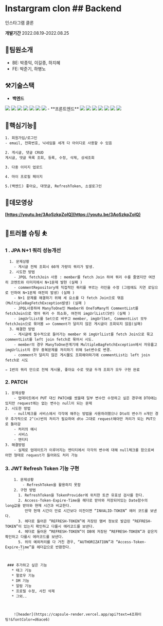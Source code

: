 

# Instargram clon ## Backend

인스타그램 클론 

**개발기간**
2022.08.19-2022.08.25

## 👥팀원소개

- BE: 박종익, 이길종, 하지혜
- FE: 박준기, 하병노

## ⚒️기술스택

- **백엔드**
<img src="https://img.shields.io/badge/spring-6DB33F?style=for-the-badge&logo=spring&logoColor=white">
<img src="https://img.shields.io/badge/SpringBoot-6DB33F?style=flat&logo=SpringBoot&logoColor=white"> 


<img src="[https://img.shields.io/badge/Spring](https://img.shields.io/badge/Spring) Security-6DB33F?style=flat&logo=Spring Security&logoColor=white"/> 
<img src="[https://img.shields.io/badge/Java-007396?style=flat&logo=java&logoColor=white](https://img.shields.io/badge/Java-007396?style=flat&logo=java&logoColor=white)"/> <img src="[https://img.shields.io/badge/JWT-000000?style=flat&logo=JWT&logoColor=white](https://img.shields.io/badge/JWT-000000?style=flat&logo=JWT&logoColor=white)"/> <img src="[https://img.shields.io/badge/Gradle-02303A?style=flat&logo=Gradle&logoColor=white](https://img.shields.io/badge/Gradle-02303A?style=flat&logo=Gradle&logoColor=white)"/> <img src="[https://img.shields.io/badge/amazon](https://img.shields.io/badge/amazon) s3-569A31?flat&logo=Gradle&logo=amazons3&logoColor=green">
- **프론트엔드**
<img src="[https://img.shields.io/badge/html5-E34F26?style=flat&logo=Gradle&logo=html5&logoColor=white](https://img.shields.io/badge/html5-E34F26?style=flat&logo=Gradle&logo=html5&logoColor=white)"/> <img src="[https://img.shields.io/badge/css-1572B6?style=flat&logo=css3&logo=Gradle&logoColor=white](https://img.shields.io/badge/css-1572B6?style=flat&logo=css3&logo=Gradle&logoColor=white)"/> <img src="[https://img.shields.io/badge/javascript-F7DF1E?style=flat&logo=Gradle&logo=javascript&logoColor=black](https://img.shields.io/badge/javascript-F7DF1E?style=flat&logo=Gradle&logo=javascript&logoColor=black)"/> <img src="[https://img.shields.io/badge/react-61DAFB?style=flat&logo=react&logo=Gradle&logoColor=black](https://img.shields.io/badge/react-61DAFB?style=flat&logo=react&logo=Gradle&logoColor=black)"/> <img src="[https://img.shields.io/badge/styled](https://img.shields.io/badge/styled) components-DB7093?style=flat&logo=Gradle&logo=styledcomponents&logoColor=pink"/> <img src="[https://img.shields.io/badge/react](https://img.shields.io/badge/react) query-61DAFB?style=flat&logo=Gradle&logo=reactquery&logoColor=FF4154"/> <img src="[https://img.shields.io/badge/amazon](https://img.shields.io/badge/amazon) s3-569A31?style=flat&logo=amazons3&logoColor=green">

## 🌟핵심기능🌟

```
1. 회원가입/로그인
- email, 전화번호, 닉네임을 세개 다 아이디로 사용할 수 있음 

2. 게시글, 댓글 CRUD 
게시글, 댓글 목록 조회, 등록, 수정, 삭제, 상세조회

3. 다중 이미지 업로드

4. 마이 프로필 페이지   

5.(백엔드) 좋아요, 대댓글, RefreshToken, 소셜로그인 

```

## 🎥데모영상

**[https://youtu.be/3AoSzkpZolQ](https://youtu.be/3AoSzkpZolQ)**

## 🏀트러블 슈팅 ⛹️

 ### 1 **. JPA N+1 쿼리 성능개선**
```
  1. 문제상황
    - 게시글 전체 조회시 60개 가량의 쿼리가 발생.
  2. 시도한 방법
    - JPQL fetchJoin 사용 : member를 fetch Join 하여 쿼리 수를 줄였지만 여전히 코멘트와 이미지에서 N+1문제 발현 (실패 )
    - commentRepository에 직접적인 쿼리를 부르는 라인을 수정 (그럼에도 지연 로딩으로 인하여 N+1문제 여전히 발생) (실패 )
    - N+1 문제를 해결하기 위해 세 요소를 다 fetch Join으로 엮음(MultipleBagFetchException발생) (실패 )
    - JPQL사용하여 ManyToOne인 Member와 OneToMany의 CommentList를 fetchJoin으로 엮어 쿼리 수 최소화, 여전히 imgUrlList(5번) (실패 )
    - imgUrlList를 Set으로 바꾸고 member, imgUrlSet, CommentList 모두 fetchJoin으로 묶어봄 => Comment가 달리지 않은 게시글이 조회되지 않음(실패)
  3. 해결한 방법
    - 게시글에 필수적으로 들어가는 member 와 imgUrlList를 fetch Join으로 묶고 commentList를 left join fetch로 묶어서 시도.
    - member의 경우 ManyToOne관계기에 MultipleBagFetchException에서 자유롭고 imgUrlList의 경우 중복문제를 처리하기 위해 Set변수로 변경.
    - comment가 달리지 않은 게시물도 조회해야하기에 commentList는 left join fetch로 시도

⇒ 1번의 쿼리 만으로 전체 게시물, 좋아요 수로 댓글 두개 조회가 모두 구현 완료
```


### 2. PATCH

```
1. 문제상황
    - 업데이트에서 PUT 대신 PATCH를 썼을때 일부 변수만 수정하고 싶은 경우에 DTO에는 있지만 request에는 없는 변수는 null이 되는 문제
2. 시도한 방법
    - null체크를 서비스에서 각각에 해주는 방법을 사용하려했으나 Dto의 변수가 n개인 경우 추가적으로 2^(n)번의 처리가 필요하여 dto 그대로 request해야만 처리가 되는 PUT으로 돌아감
    - 처리의 예시
    - 서비스
    - 엔티티     
3. 해결방법
    - 실제로 업데이트가 이루어지는 엔티티에서 각각의 변수에 대해 null체크를 함으로써 어떤 형태로 request가 들어와도 처리 가능
```
    

### 3. JWT Refresh Token  기능 구현
```
    1. 문제상황
        - RefreshToken을 활용하지 못함
    2. 구현 방법
      1. RefreshToken을 TokenProvider에 위치한 토큰 유효성 검사를 한다.
      2. Access-Token-Expire-Time을 헤더로 받아와 저장되어있는 Date함수의 long값을 받아와 현재 시간과 비교한다. 
         만약 현재 시간이 만료 시간보다 이전이면 “INVALID-TOKEN” 에러 코드를 보낸다.
      3. 헤더로 들어온 “REFRESH-TOKEN”에 저장된 멤버 정보로 발급된 “REFRESH-TOKEN”이 있는지 확인하고 다를시 에러코드를 보낸다.
      4. 헤더로 들어온 “REFRESH-TOKEN”이 DB에 저장된 “REFRESH-TOKEN”과 같은지 확인하고 다를시 에러코드를 보낸다.
      5. 위의 예외처리를 다 거친 경우, “AUTHORIZATION”과 “Access-Token-Expire-Time”을 헤더값으로 반환한다.
      ```
      
      
 ### 추가하고 싶은 기능 
   * 태그 기능 
   * 팔로우 기능
   * DM 기능
   * 알람 기능
   * 프로필 수정, 사진 삭제
   * 그외..
    
    
    
    ![header](https://capsule-render.vercel.app/api?text=4조화이팅!&fontColor=d6ace6)


